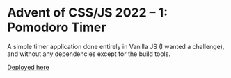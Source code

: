 # Advent of CSS/JS 2022 – 1: Pomodoro Timer

A simple timer application done entirely in Vanilla JS (I wanted a challenge), and without any dependencies except for the build tools.

[Deployed here](https://panypticon.github.io/advent2022-1-pomodoro/)
